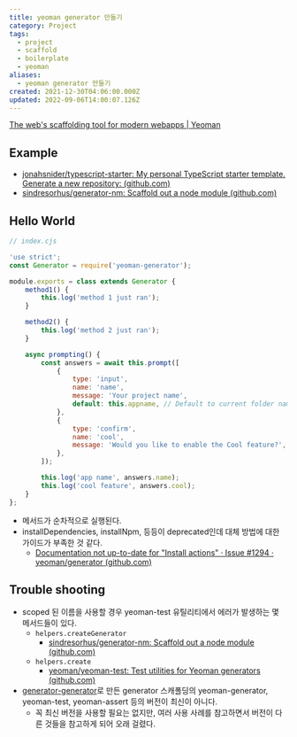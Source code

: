 ```yaml
---
title: yeoman generator 만들기
category: Project
tags:
  - project
  - scaffold
  - boilerplate
  - yeoman
aliases:
  - yeoman generator 만들기
created: 2021-12-30T04:06:00.000Z
updated: 2022-09-06T14:00:07.126Z
---
```


[The web's scaffolding tool for modern webapps | Yeoman](https://yeoman.io/)

## Example

- [jonahsnider/typescript-starter: My personal TypeScript starter template. Generate a new repository: (github.com)](https://github.com/jonahsnider/typescript-starter)
- [sindresorhus/generator-nm: Scaffold out a node module (github.com)](https://github.com/sindresorhus/generator-nm)

## Hello World

```js
// index.cjs

'use strict';
const Generator = require('yeoman-generator');

module.exports = class extends Generator {
	method1() {
		this.log('method 1 just ran');
	}

	method2() {
		this.log('method 2 just ran');
	}

	async prompting() {
		const answers = await this.prompt([
			{
				type: 'input',
				name: 'name',
				message: 'Your project name',
				default: this.appname, // Default to current folder name
			},
			{
				type: 'confirm',
				name: 'cool',
				message: 'Would you like to enable the Cool feature?',
			},
		]);

		this.log('app name', answers.name);
		this.log('cool feature', answers.cool);
	}
};
```

- 메서드가 순차적으로 실행된다.
- installDependencies, installNpm, 등등이 deprecated인데 대체 방법에 대한 가이드가 부족한 것 같다.
  - [Documentation not up-to-date for "Install actions" · Issue #1294 · yeoman/generator (github.com)](https://github.com/yeoman/generator/issues/1294)

## Trouble shooting

- scoped 된 이름을 사용할 경우 yeoman-test 유틸리티에서 에러가 발생하는 몇 메서드들이 있다.
  - `helpers.createGenerator`
    - [sindresorhus/generator-nm: Scaffold out a node module (github.com)](https://github.com/sindresorhus/generator-nm)
  - `helpers.create`
    - [yeoman/yeoman-test: Test utilities for Yeoman generators (github.com)](https://github.com/yeoman/yeoman-test)
- [generator-generator](https://github.com/yeoman/generator-generator)로 만든 generator 스캐폴딩의 yeoman-generator, yeoman-test, yeoman-assert 등의 버전이 최신이 아니다.
  - 꼭 최신 버전을 사용할 필요는 없지만, 여러 사용 사례를 참고하면서 버전이 다른 것들을 참고하게 되어 오래 걸렸다.
